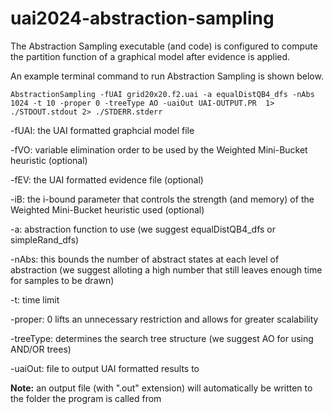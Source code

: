 # uai2024-abstraction-sampling

The Abstraction Sampling executable (and code) is configured to compute the partition function of a graphical model after evidence is applied.

An example terminal command to run Abstraction Sampling is shown below.

~~~
AbstractionSampling -fUAI grid20x20.f2.uai -a equalDistQB4_dfs -nAbs 1024 -t 10 -proper 0 -treeType AO -uaiOut UAI-OUTPUT.PR  1> ./STDOUT.stdout 2> ./STDERR.stderr
~~~~

-fUAI: the UAI formatted graphcial model file

-fVO: variable elimination order to be used by the Weighted Mini-Bucket heuristic (optional)

-fEV: the UAI formatted evidence file (optional)

-iB: the i-bound parameter that controls the strength (and memory) of the Weighted Mini-Bucket heuristic used (optional)

-a: abstraction function to use (we suggest equalDistQB4_dfs or simpleRand_dfs)

-nAbs: this bounds the number of abstract states at each level of abstraction (we suggest alloting a high number that still leaves enough time for samples to be drawn)

-t: time limit

-proper: 0 lifts an unnecessary restriction and allows for greater scalability

-treeType: determines the search tree structure (we suggest AO for using AND/OR trees)

-uaiOut: file to output UAI formatted results to

**Note:** an output file (with ".out" extension) will automatically be written to the folder the program is called from
